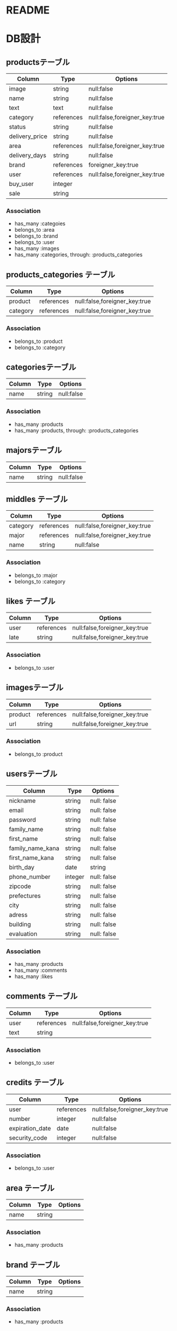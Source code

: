 # README
# DB設計

## productsテーブル
|Column|Type|Options|
|------|----|-------|
|image|string|null:false|
|name|string|null:false|
|text|text|null:false|
|category|references|null:false,foreigner_key:true|
|status|string|null:false|
|delivery_price|string|null:false|
|area|references|null:false,foreigner_key:true|
|delivery_days|string|null:false|
|brand|references|foreigner_key:true|
|user|references|null:false,foreigner_key:true|
|buy_user|integer|
|sale|string|

### Association
- has_many :categoies
- belongs_to :area
- belongs_to :brand
- belongs_to :user
- has_many :images
- has_many :categories, through: :products_categories

## products_categories テーブル
|Column|Type|Options|
|------|----|-------|
|product|references|null:false,foreigner_key:true|
|category|references|null:false,foreigner_key:true|
### Association
- belongs_to :product
- belongs_to :category

## categoriesテーブル
|Column|Type|Options|
|------|----|-------|
|name|string|null:false|
### Association
- has_many :products
- has_many :products, through: :products_categories

## majorsテーブル
|Column|Type|Options|
|------|----|-------|
|name|string|null:false|

## middles テーブル
|Column|Type|Options|
|------|----|-------|
|category|references|null:false,foreigner_key:true|
|major|references|null:false,foreigner_key:true|
|name|string|null:false|
### Association
- belongs_to :major
- belongs_to :category

## likes テーブル
|Column|Type|Options|
|------|----|-------|
|user|references|null:false,foreigner_key:true|
|late|string|null:false,foreigner_key:true|

### Association
- belongs_to :user

## imagesテーブル
|Column|Type|Options|
|------|----|-------|
|product|references|null:false,foreigner_key:true|
|url|string|null:false,foreigner_key:true|

### Association
- belongs_to :product

## usersテーブル
|Column|Type|Options|
|------|----|-------|
|nickname|string|null: false|
|email|string|null: false|
|password|string|null: false|
|family_name|string|null: false|
|first_name|string|null: false|
|family_name_kana|string|null: false|
|first_name_kana|string|null: false|
|birth_day|date|string|null: false|
|phone_number|integer|null: false|
|zipcode|string|null: false|
|prefectures|string|null: false|
|city|string|null: false|
|adress|string|null: false|
|building|string|null: false|
|evaluation|string|null: false|

### Association
- has_many :products
- has_many :comments
- has_many :likes

## comments テーブル
|Column|Type|Options|
|------|----|-------|
|user|references|null:false,foreigner_key:true|
|text|string|
### Association
- belongs_to :user

## credits テーブル
|Column|Type|Options|
|------|----|-------|
|user|references|null:false,foreigner_key:true|
|number|integer|null:false|
|expiration_date|date|null:false|
|security_code|integer|null:false|

### Association
- belongs_to :user

## area テーブル
|Column|Type|Options|
|------|----|-------|
|name|string|

### Association
- has_many :products

## brand テーブル
|Column|Type|Options|
|------|----|-------|
|name|string|

### Association
- has_many :products
